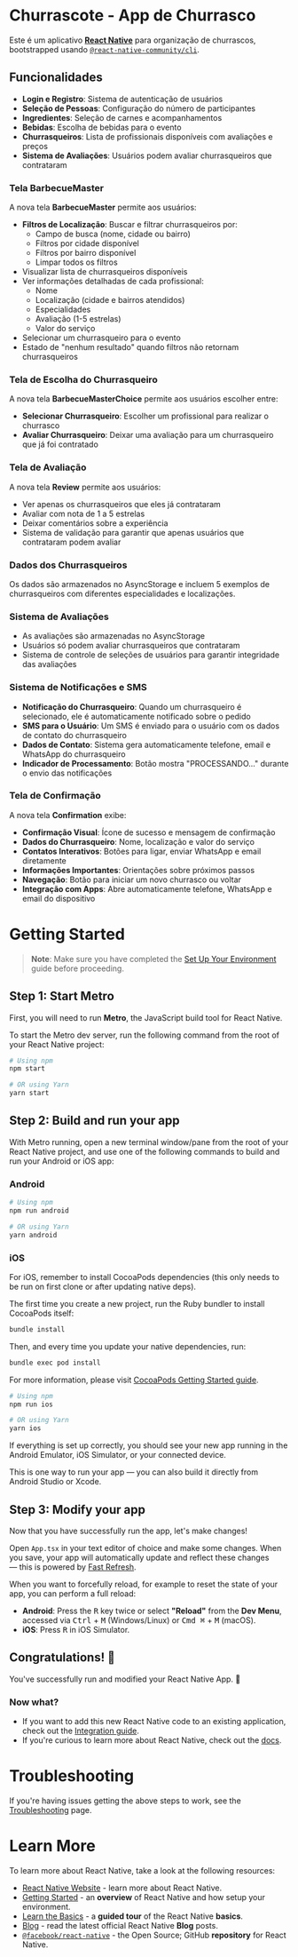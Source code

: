 # Churrascote - App de Churrasco

Este é um aplicativo [**React Native**](https://reactnative.dev) para organização de churrascos, bootstrapped usando [`@react-native-community/cli`](https://github.com/react-native-community/cli).

## Funcionalidades

- **Login e Registro**: Sistema de autenticação de usuários
- **Seleção de Pessoas**: Configuração do número de participantes
- **Ingredientes**: Seleção de carnes e acompanhamentos
- **Bebidas**: Escolha de bebidas para o evento
- **Churrasqueiros**: Lista de profissionais disponíveis com avaliações e preços
- **Sistema de Avaliações**: Usuários podem avaliar churrasqueiros que contrataram

### Tela BarbecueMaster

A nova tela **BarbecueMaster** permite aos usuários:

- **Filtros de Localização**: Buscar e filtrar churrasqueiros por:
  - Campo de busca (nome, cidade ou bairro)
  - Filtros por cidade disponível
  - Filtros por bairro disponível
  - Limpar todos os filtros
- Visualizar lista de churrasqueiros disponíveis
- Ver informações detalhadas de cada profissional:
  - Nome
  - Localização (cidade e bairros atendidos)
  - Especialidades
  - Avaliação (1-5 estrelas)
  - Valor do serviço
- Selecionar um churrasqueiro para o evento
- Estado de "nenhum resultado" quando filtros não retornam churrasqueiros

### Tela de Escolha do Churrasqueiro

A nova tela **BarbecueMasterChoice** permite aos usuários escolher entre:

- **Selecionar Churrasqueiro**: Escolher um profissional para realizar o churrasco
- **Avaliar Churrasqueiro**: Deixar uma avaliação para um churrasqueiro que já foi contratado

### Tela de Avaliação

A nova tela **Review** permite aos usuários:

- Ver apenas os churrasqueiros que eles já contrataram
- Avaliar com nota de 1 a 5 estrelas
- Deixar comentários sobre a experiência
- Sistema de validação para garantir que apenas usuários que contrataram podem avaliar

### Dados dos Churrasqueiros

Os dados são armazenados no AsyncStorage e incluem 5 exemplos de churrasqueiros com diferentes especialidades e localizações.

### Sistema de Avaliações

- As avaliações são armazenadas no AsyncStorage
- Usuários só podem avaliar churrasqueiros que contrataram
- Sistema de controle de seleções de usuários para garantir integridade das avaliações

### Sistema de Notificações e SMS

- **Notificação do Churrasqueiro**: Quando um churrasqueiro é selecionado, ele é automaticamente notificado sobre o pedido
- **SMS para o Usuário**: Um SMS é enviado para o usuário com os dados de contato do churrasqueiro
- **Dados de Contato**: Sistema gera automaticamente telefone, email e WhatsApp do churrasqueiro
- **Indicador de Processamento**: Botão mostra "PROCESSANDO..." durante o envio das notificações

### Tela de Confirmação

A nova tela **Confirmation** exibe:

- **Confirmação Visual**: Ícone de sucesso e mensagem de confirmação
- **Dados do Churrasqueiro**: Nome, localização e valor do serviço
- **Contatos Interativos**: Botões para ligar, enviar WhatsApp e email diretamente
- **Informações Importantes**: Orientações sobre próximos passos
- **Navegação**: Botão para iniciar um novo churrasco ou voltar
- **Integração com Apps**: Abre automaticamente telefone, WhatsApp e email do dispositivo

# Getting Started

> **Note**: Make sure you have completed the [Set Up Your Environment](https://reactnative.dev/docs/set-up-your-environment) guide before proceeding.

## Step 1: Start Metro

First, you will need to run **Metro**, the JavaScript build tool for React Native.

To start the Metro dev server, run the following command from the root of your React Native project:

```sh
# Using npm
npm start

# OR using Yarn
yarn start
```

## Step 2: Build and run your app

With Metro running, open a new terminal window/pane from the root of your React Native project, and use one of the following commands to build and run your Android or iOS app:

### Android

```sh
# Using npm
npm run android

# OR using Yarn
yarn android
```

### iOS

For iOS, remember to install CocoaPods dependencies (this only needs to be run on first clone or after updating native deps).

The first time you create a new project, run the Ruby bundler to install CocoaPods itself:

```sh
bundle install
```

Then, and every time you update your native dependencies, run:

```sh
bundle exec pod install
```

For more information, please visit [CocoaPods Getting Started guide](https://guides.cocoapods.org/using/getting-started.html).

```sh
# Using npm
npm run ios

# OR using Yarn
yarn ios
```

If everything is set up correctly, you should see your new app running in the Android Emulator, iOS Simulator, or your connected device.

This is one way to run your app — you can also build it directly from Android Studio or Xcode.

## Step 3: Modify your app

Now that you have successfully run the app, let's make changes!

Open `App.tsx` in your text editor of choice and make some changes. When you save, your app will automatically update and reflect these changes — this is powered by [Fast Refresh](https://reactnative.dev/docs/fast-refresh).

When you want to forcefully reload, for example to reset the state of your app, you can perform a full reload:

- **Android**: Press the <kbd>R</kbd> key twice or select **"Reload"** from the **Dev Menu**, accessed via <kbd>Ctrl</kbd> + <kbd>M</kbd> (Windows/Linux) or <kbd>Cmd ⌘</kbd> + <kbd>M</kbd> (macOS).
- **iOS**: Press <kbd>R</kbd> in iOS Simulator.

## Congratulations! :tada:

You've successfully run and modified your React Native App. :partying_face:

### Now what?

- If you want to add this new React Native code to an existing application, check out the [Integration guide](https://reactnative.dev/docs/integration-with-existing-apps).
- If you're curious to learn more about React Native, check out the [docs](https://reactnative.dev/docs/getting-started).

# Troubleshooting

If you're having issues getting the above steps to work, see the [Troubleshooting](https://reactnative.dev/docs/troubleshooting) page.

# Learn More

To learn more about React Native, take a look at the following resources:

- [React Native Website](https://reactnative.dev) - learn more about React Native.
- [Getting Started](https://reactnative.dev/docs/environment-setup) - an **overview** of React Native and how setup your environment.
- [Learn the Basics](https://reactnative.dev/docs/getting-started) - a **guided tour** of the React Native **basics**.
- [Blog](https://reactnative.dev/blog) - read the latest official React Native **Blog** posts.
- [`@facebook/react-native`](https://github.com/facebook/react-native) - the Open Source; GitHub **repository** for React Native.
